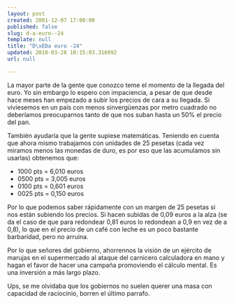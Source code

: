 ```yaml
---
layout: post
created: 2001-12-07 17:00:00
published: false
slug: d-a-euro--24
template: null
title: "D\xEDa euro -24"
updated: 2010-03-28 10:15:03.316992
url: null

---
```


La mayor parte de la gente que conozco teme el momento de la llegada del euro. Yo sin embargo lo espero con impaciencia, a pesar de que desde hace meses han empezado a subir los precios de cara a su llegada. Si viviesemos en un país con menos sinvergüenzas por metro cuadrado no deberíamos preocuparnos tanto de que nos suban hasta un 50% el precio del pan.

También ayudaría que la gente supiese matemáticas. Teniendo en cuenta que ahora mismo trabajamos con unidades de 25 pesetas (cada vez miramos menos las monedas de duro, es por eso que las acumulamos sin usarlas) obtenemos que:

* 1000 pts = 6,010 euros
* 0500 pts = 3,005 euros
* 0100 pts = 0,601 euros
* 0025 pts = 0,150 euros

Por lo que podemos saber rápidamente con un margen de 25 pesetas si nos están subiendo los precios. Si hacen subidas de 0,09 euros a la alza (se da el caso de que para redondear 0,81 euros lo redondean a 0,9 en vez de a 0,8), lo que en el precio de un café con leche es un poco bastante barbaridad, pero no arruina.

Por lo que señores del gobierno, ahorrennos la visión de un ejército de marujas en el supermercado al ataque del carnicero calculadora en mano y hagan el favor de hacer una campaña promoviendo el cálculo mental. Es una inversión a más largo plazo.

Ups, se me olvidaba que los gobiernos no suelen querer una masa con capacidad de raciocinio, borren el último parrafo.
